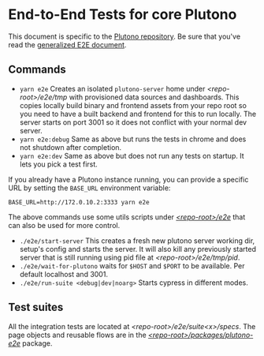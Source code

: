 # End-to-End Tests for core Plutono

This document is specific to the [Plutono repository](https://github.com/grafana/grafana). Be sure that you've read the [generalized E2E document](e2e.md).

## Commands

- `yarn e2e` Creates an isolated `plutono-server` home under _\<repo-root>/e2e/tmp_ with provisioned data sources and dashboards. This copies locally build binary and frontend assets from your repo root so you need to have a built backend and frontend for this to run locally. The server starts on port 3001 so it does not conflict with your normal dev server.
- `yarn e2e:debug` Same as above but runs the tests in chrome and does not shutdown after completion.
- `yarn e2e:dev` Same as above but does not run any tests on startup. It lets you pick a test first.

If you already have a Plutono instance running, you can provide a specific URL by setting the `BASE_URL` environment variable:

```shell
BASE_URL=http://172.0.10.2:3333 yarn e2e
```

The above commands use some utils scripts under [_\<repo-root>/e2e_](../../e2e) that can also be used for more control.

- `./e2e/start-server` This creates a fresh new plutono server working dir, setup's config and starts the server. It will also kill any previously started server that is still running using pid file at _\<repo-root>/e2e/tmp/pid_.
- `./e2e/wait-for-plutono` waits for `$HOST` and `$PORT` to be available. Per default localhost and 3001.
- `./e2e/run-suite <debug|dev|noarg>` Starts cypress in different modes.

## Test suites

All the integration tests are located at _\<repo-root>/e2e/suite\<x>/specs_. The page objects and reusable flows are in the [_\<repo-root>/packages/plutono-e2e_](../../packages/plutono-e2e) package.  
